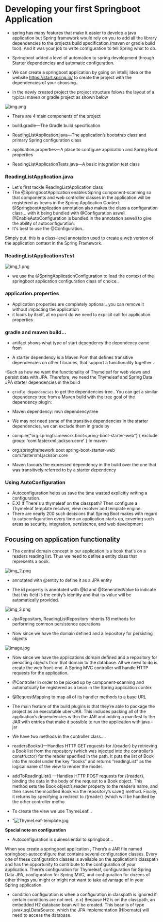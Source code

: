 # Developing your first Springboot Application

- spring has many features that make it easier to develop a java application but Spring framework would rely on you to add all the library dependencies to the projects build specification.(maven or gradle build tool).
  And it was your job to write configuration to tell Spring what to do.

- Springboot added a level of automation to spring development through Starter dependencies and automatic configuration.

- We can create a springboot application by going on intellij Idea or the website
  https://start.spring.io/ to create the project with the dependencies of your choosing..

- In the newly created project the project structure folows the layout of a typical maven
  or gradle project as shown below

![img.png](img.png)

- There are 4 main components of the project

- build.gradle—The Gradle build specification
- ReadingListApplication.java—The application’s bootstrap class and primary
  Spring configuration class
- application.properties—A place to configure application and Spring Boot
  properties
- ReadingListApplicationTests.java—A basic integration test class

### ReadingListApplication.java

- Let's first tackle ReadingListApplication class
- The @SpringbootApplication enables Spring component-scanning
  so that components and web controller classes in the application will be registered as beans in the Spring
  Application Context. @SpringbootApplication annotation also makes the class a configuration class... with
  it being bundled with @Configuration aswell. @EnableAutoConfiguration is bundled in the annotation aswell to give the ability of
  autoconfiguration.
- It's best to use the @Configuration..

Simply put, this is a class-level annotation used to create a web version of the application context in the Spring Framework.

### ReadingListApplicationsTest

![img_1.png](img_1.png)

- we use the @SpringApplicationConfiguration to load the context of the
  springboot application configuration class of choice..

### application.properties

- Application properties are completely optional.. you can remove it without impacting the application
- it loads by itself, at no point do we need to explicit call for application properties

### gradle and maven build...

- artifact shows what type of start dependency the dependency came from

- A starter dependency is a Maven Pom that defines transitive dependencies
  on other Libraries, that support a functionality together ..

-Such as how we want the functionality of Thymeleaf for web views and persist data with JPA. Therefore,
we need the Thymeleaf and Spring Data JPA starter dependencies in the build

- `gradle dependencies` to get the dependencies tree..
  You can get a similar dependency tree from a Maven build with the tree goal of the
  dependency plugin:
- Maven dependency: mvn dependency:tree

- We may not need some of the transitive dependencies in the starter dependencies, we can exclude them in grade by
- compile("org.springframework.boot:spring-boot-starter-web") {
  exclude group: 'com.fasterxml.jackson.core'
  }
  In maven
- <dependency>
  <groupId>org.springframework.boot</groupId>
  <artifactId>spring-boot-starter-web</artifactId>
  <exclusions>
  <exclusion>
  <groupId>com.fasterxml.jackson.core</groupId>
  </exclusion>
  </exclusions>
  </dependency>

- Maven favours the expressed dependency in the build over the one that was
  transitively referred to by a starter dependency

### Using AutoConfiguration

- Autoconfiguration helps us save the time wasted explicitly writing a configuration.
- E.X) If There's a thymeleaf on the classpath? Then configure a Thymeleaf template
  resolver, view resolver and template engine.
- There are nearly 200 such decisions that Spring Boot makes with regard to autoconfiguration every time an application starts up, covering such areas as security,
  integration, persistence, and web development

## Focusing on application functionality

- The central domain concept in our application is a book that's on a readers
  reading list. Thus we need to define a entity class that represents a book.

![img_2.png](img_2.png)

- annotated with @entity to define it as a JPA entity

- The id property is annotated with @Id and @GeneratedValue to indicate that this field is the entity’s identity and that its value will be automatically provided.

![img_3.png](img_3.png)

- JpaRepository, ReadingListRepository inherits 18 methods for performing common persistence operations

- Now since we have the domain defined and a repository for persisting objects

![image.jpg](image.jpg)

- Now since we have the applications domain defined and a repository for persisting objects from that domain to the database. All we need to do is create the web front-end. A Spring MVC controller will handle HTTP requests for the application.

- @Controller in order to be picked up by
  component-scanning and automatically be registered as a bean in the Spring application contex

- @RequestMapping to map all of its handler methods to a base URL

- The main feature of the build plugins is that they’re able to package the project as
  an executable uber-JAR. This includes packing all of the application’s dependencies
  within the JAR and adding a manifest to the JAR with entries that make it possible to
  run the application with java -jar

- We have two methods in the controller class....

- readersBooks()—Handles HTTP GET requests for /{reader} by retrieving a
  Book list from the repository (which was injected into the controller’s constructor) for the reader specified in the path. It puts the list of Book into the model
  under the key “books” and returns “readingList” as the logical name of the view
  to render the model.
- addToReadingList() —Handles HTTP POST requests for /{reader}, binding the
  data in the body of the request to a Book object. This method sets the Book
  object’s reader property to the reader’s name, and then saves the modified
  Book via the repository’s save() method. Finally, it returns by specifying a redirect to /{reader} (which will be handled by the other controller metho

- To create the view we use ThymeLeaf...

- "![ThymeLeaf-template.jpg](ThymeLeaf-template.jpg)

**Special note on configuration**

- Autoconfiguration is quinessiential to springboot...

When you create a springboot application , There’s a JAR file named springboot-autoconfigure that contains several configuration classes. Every one of these configuration classes is available on the application’s classpath and has the opportunity to
contribute to the configuration of your application. There’s configuration for Thymeleaf, configuration for Spring Data JPA, configuration for Spring MVC, and configuration for dozens of other things you might or might not want to take advantage of in
your Spring application.

- condition configuration is when a configuration in classpath is ignored if certain conditions are not met..
  e.x) Because H2 is on the classpath, an embedded H2 database bean will be created.
  This bean is of type javax.sql.DataSource, which the JPA implementation
  (Hibernate) will need to access the database.
